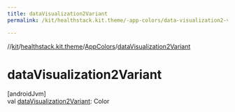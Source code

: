 ```yaml
---
title: dataVisualization2Variant
permalink: /kit/healthstack.kit.theme/-app-colors/data-visualization2-variant.html

---
```

//[kit](../../../index.html)/[healthstack.kit.theme](../index.html)/[AppColors](index.html)/[dataVisualization2Variant](data-visualization2-variant.html)



# dataVisualization2Variant



[androidJvm]\
val [dataVisualization2Variant](data-visualization2-variant.html): Color




